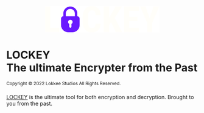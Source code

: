 <div align="center">
 <img src="icons/logo.svg" width="300"/>
</div>

# LOCKEY<br>The ultimate Encrypter from the Past

<sup>Copyright &copy; 2022 Lokkee Studios All Rights Reserved.</sup>

[LOCKEY](https://lockey.lokkeestudios.com) is the ultimate tool for both encryption and decryption. Brought to you from the past.
